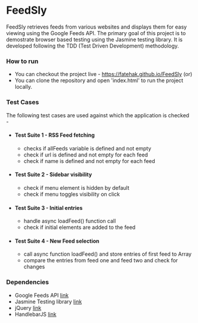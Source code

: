 # FeedSly
FeedSly retrieves feeds from various websites and displays them for easy viewing using the Google Feeds API. The primary goal of this project is to demostrate browser based testing using the Jasmine testing library. It is developed following the TDD (Test Driven Development) methodology.

### How to run
* You can checkout the project live - https://fatehak.github.io/FeedSly (or)
* You can clone the repository and open 'index.html' to run the project locally. 

### Test Cases
The following test cases are used against which the application is checked -
* #### Test Suite 1 - RSS Feed fetching
  * checks if allFeeds variable is defined and not empty
  * check if url is defined and not empty for each feed
  * check if name is defined and not empty for each feed
* #### Test Suite 2 - Sidebar visibility
  * check if menu element is hidden by default
  * check if menu toggles visibility on click
* #### Test Suite 3 - Initial entries
  * handle async loadFeed() function call
  * check if initial elements are added to the feed
* #### Test Suite 4 - New Feed selection
  * call async function loadFeed() and store entries of first feed to Array
  * compare the entries from feed one and feed two and check for changes

### Dependencies
* Google Feeds API [link](http://google.com/jsapi)
* Jasmine Testing library [link](https://jasmine.github.io/pages/getting_started.html)
* jQuery [link](http://ajax.googleapis.com/ajax/libs/jquery/2.1.1/jquery.min.js)
* HandlebarJS [link](http://cdn.jsdelivr.net/handlebarsjs/2.0.0/handlebars.min.js)
